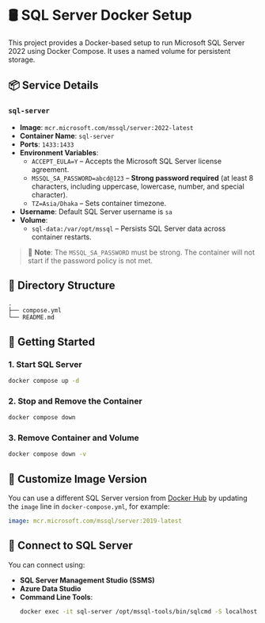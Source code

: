 # 🛢️ SQL Server Docker Setup

This project provides a Docker-based setup to run Microsoft SQL Server 2022 using Docker Compose. It uses a named volume for persistent storage.

## 📦 Service Details

### `sql-server`

- **Image**: `mcr.microsoft.com/mssql/server:2022-latest`
- **Container Name**: `sql-server`
- **Ports**: `1433:1433`
- **Environment Variables**:
  - `ACCEPT_EULA=Y` – Accepts the Microsoft SQL Server license agreement.
  - `MSSQL_SA_PASSWORD=abcd@123` – **Strong password required** (at least 8 characters, including uppercase, lowercase, number, and special character).
  - `TZ=Asia/Dhaka` – Sets container timezone.
- **Username**: Default SQL Server username is `sa`
- **Volume**:
  - `sql-data:/var/opt/mssql` – Persists SQL Server data across container restarts.

> 📌 **Note**: The `MSSQL_SA_PASSWORD` must be strong. The container will not start if the password policy is not met.

## 📁 Directory Structure

```
.
├── compose.yml
└── README.md
```

## 🚀 Getting Started

### 1. Start SQL Server

```bash
docker compose up -d
```

### 2. Stop and Remove the Container

```bash
docker compose down
```

### 3. Remove Container and Volume

```bash
docker compose down -v
```

## 🐳 Customize Image Version

You can use a different SQL Server version from [Docker Hub](https://hub.docker.com/_/microsoft-mssql-server) by updating the `image` line in `docker-compose.yml`, for example:

```yaml
image: mcr.microsoft.com/mssql/server:2019-latest
```

## 🔗 Connect to SQL Server

You can connect using:

- **SQL Server Management Studio (SSMS)**
- **Azure Data Studio**
- **Command Line Tools**:
  ```bash
  docker exec -it sql-server /opt/mssql-tools/bin/sqlcmd -S localhost -U sa -P 'abcd@123'
  ```

